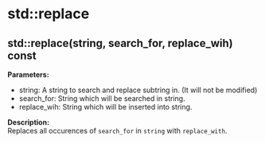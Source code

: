 # std::replace

## std::replace(string, search_for, replace_wih) const

**Parameters:**  
* string: A string to search and replace subtring in. (It will not be modified)
* search_for: String which will be searched in string.
* replace_wih: String which will be inserted into string.
 
**Description:**   
Replaces all occurences of `search_for` in `string` with `replace_with`.